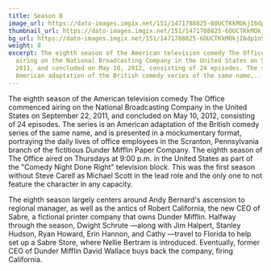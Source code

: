 ```yaml
---
title: Season 8
image_url: https://dato-images.imgix.net/151/1471788825-6OUCTKkMOkjI6dp1nSR5HL7wcEN.jpg?ixlib=rb-1.1.0&ch=DPR%2CWidth&auto=compress%2Cformat&w=400
thumbnail_url: https://dato-images.imgix.net/151/1471788825-6OUCTKkMOkjI6dp1nSR5HL7wcEN.jpg?ixlib=rb-1.1.0&ch=DPR%2CWidth&auto=compress%2Cformat&h=300
bg_url: https://dato-images.imgix.net/151/1471788825-6OUCTKkMOkjI6dp1nSR5HL7wcEN.jpg?ixlib=rb-1.1.0&ch=DPR%2CWidth&auto=compress%2Cformat&w=5
weight: 8
excerpt: The eighth season of the American television comedy The Office commenced
  airing on the National Broadcasting Company in the United States on September 22,
  2011, and concluded on May 10, 2012, consisting of 24 episodes. The series is an
  American adaptation of the British comedy series of the same name,...
---
```


The eighth season of the American television comedy The Office commenced airing on the National Broadcasting Company in the United States on September 22, 2011, and concluded on May 10, 2012, consisting of 24 episodes. The series is an American adaptation of the British comedy series of the same name, and is presented in a mockumentary format, portraying the daily lives of office employees in the Scranton, Pennsylvania branch of the fictitious Dunder Mifflin Paper Company. The eighth season of The Office aired on Thursdays at 9:00 p.m. in the United States as part of the "Comedy Night Done Right" television block. This was the first season without Steve Carell as Michael Scott in the lead role and the only one to not feature the character in any capacity.

The eighth season largely centers around Andy Bernard's ascension to regional manager, as well as the antics of Robert California, the new CEO of Sabre, a fictional printer company that owns Dunder Mifflin. Halfway through the season, Dwight Schrute —along with Jim Halpert, Stanley Hudson, Ryan Howard, Erin Hannon, and Cathy —travel to Florida to help set up a Sabre Store, where Nellie Bertram is introduced. Eventually, former CEO of Dunder Mifflin David Wallace buys back the company, firing California.